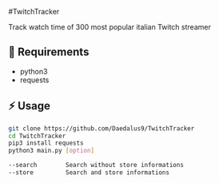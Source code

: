 #TwitchTracker

Track watch time of 300 most popular italian Twitch streamer

## :notebook: Requirements

- python3
- requests

## :zap: Usage
```bash
git clone https://github.com/Daedalus9/TwitchTracker
cd TwitchTracker
pip3 install requests
python3 main.py [option]

--search        Search without store informations
--store         Search and store informations
```
